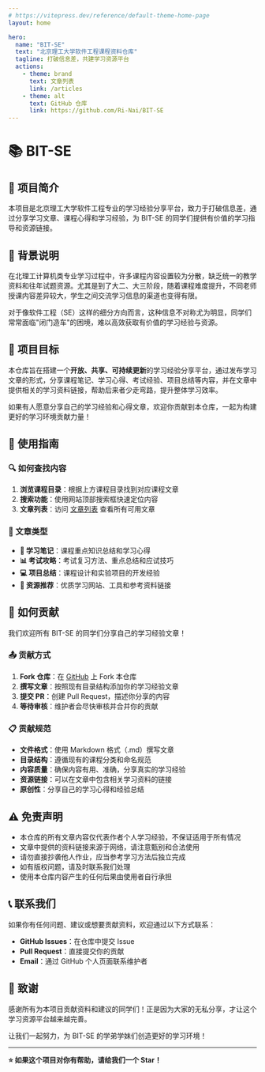 ```yaml
---
# https://vitepress.dev/reference/default-theme-home-page
layout: home

hero:
  name: "BIT-SE"
  text: "北京理工大学软件工程课程资料仓库"
  tagline: 打破信息差，共建学习资源平台
  actions:
    - theme: brand
      text: 文章列表
      link: /articles
    - theme: alt
      text: GitHub 仓库
      link: https://github.com/Ri-Nai/BIT-SE
---
```


# 📚 BIT-SE

## 🌟 项目简介

本项目是北京理工大学软件工程专业的学习经验分享平台，致力于打破信息差，通过分享学习文章、课程心得和学习经验，为 BIT-SE 的同学们提供有价值的学习指导和资源链接。

## 📖 背景说明

在北理工计算机类专业学习过程中，许多课程内容设置较为分散，缺乏统一的教学资料和往年试题资源。尤其是到了大二、大三阶段，随着课程难度提升，不同老师授课内容差异较大，学生之间交流学习信息的渠道也变得有限。

对于像软件工程（SE）这样的细分方向而言，这种信息不对称尤为明显，同学们常常面临"闭门造车"的困境，难以高效获取有价值的学习经验与资源。

## 🎯 项目目标

本仓库旨在搭建一个**开放、共享、可持续更新**的学习经验分享平台，通过发布学习文章的形式，分享课程笔记、学习心得、考试经验、项目总结等内容，并在文章中提供相关的学习资料链接，帮助后来者少走弯路，提升整体学习效率。

如果有人愿意分享自己的学习经验和心得文章，欢迎你贡献到本仓库，一起为构建更好的学习环境贡献力量！

## 📝 使用指南

### 🔍 如何查找内容
1. **浏览课程目录**：根据上方课程目录找到对应课程文章
2. **搜索功能**：使用网站顶部搜索框快速定位内容
3. **文章列表**：访问 [文章列表](/articles) 查看所有可用文章

### 📖 文章类型
- **📄 学习笔记**：课程重点知识总结和学习心得
- **📊 考试攻略**：考试复习方法、重点总结和应试技巧
- **💻 项目总结**：课程设计和实验项目的开发经验
- **🔗 资源推荐**：优质学习网站、工具和参考资料链接

## 🤝 如何贡献

我们欢迎所有 BIT-SE 的同学们分享自己的学习经验文章！

### 📤 贡献方式
1. **Fork 仓库**：在 [GitHub](https://github.com/Ri-Nai/BIT-SE) 上 Fork 本仓库
2. **撰写文章**：按照现有目录结构添加你的学习经验文章
3. **提交 PR**：创建 Pull Request，描述你分享的内容
4. **等待审核**：维护者会尽快审核并合并你的贡献

### 📋 贡献规范
- **文件格式**：使用 Markdown 格式（.md）撰写文章
- **目录结构**：遵循现有的课程分类和命名规范
- **内容质量**：确保内容有用、准确，分享真实的学习经验
- **资源链接**：可以在文章中包含相关学习资料的链接
- **原创性**：分享自己的学习心得和经验总结

## ⚠️ 免责声明
- 本仓库的所有文章内容仅代表作者个人学习经验，不保证适用于所有情况
- 文章中提供的资料链接来源于网络，请注意甄别和合法使用
- 请勿直接抄袭他人作业，应当参考学习方法后独立完成
- 如有版权问题，请及时联系我们处理
- 使用本仓库内容产生的任何后果由使用者自行承担

## 📞 联系我们

如果你有任何问题、建议或想要贡献资料，欢迎通过以下方式联系：

- **GitHub Issues**：在仓库中提交 Issue
- **Pull Request**：直接提交你的贡献
- **Email**：通过 GitHub 个人页面联系维护者

## 🙏 致谢

感谢所有为本项目贡献资料和建议的同学们！正是因为大家的无私分享，才让这个学习资源平台越来越完善。

让我们一起努力，为 BIT-SE 的学弟学妹们创造更好的学习环境！

---

**⭐ 如果这个项目对你有帮助，请给我们一个 Star！**
